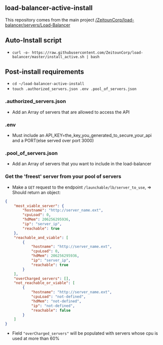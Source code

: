## load-balancer-active-install
This repository comes from the main project [/ZeitounCorp/load-balancer/servers/Load-Balancer](https://github.com/ZeitounCorp/load-balancer)

## Auto-Install script
- ```curl -o- https://raw.githubusercontent.com/ZeitounCorp/load-balancer/master/install_active.sh | bash```

## Post-install requirements
- ```cd ~/load-balancer-active-install```
- ```touch .authorized_servers.json .env .pool_of_servers.json```

### .authorized_servers.json
- Add an Array of servers that are allowed to access the API

### .env
- Must include an API_KEY=the_key_you_generated_to_secure_your_api and a PORT(else served over port 3000)

### .pool_of_servers.json
- Add an Array of servers that you want to include in the load-balancer

### Get the 'freest' server from your pool of servers
- Make a ```GET``` request to the endpoint ```/launchable/lb/server_to_use```, => Should return an object:
``` json
{
    "most_viable_server": {
        "hostname": "http://server_name.ext",
        "cpuLoad": 0,
        "hdMem": 206256295936,
        "ip": "server_ip",
        "reachable": true
    },
    "reachable_and_viable": [
        {
            "hostname": "http://server_name.ext",
            "cpuLoad": 0,
            "hdMem": 206256295936,
            "ip": "server_ip",
            "reachable": true
        }
    ],
    "overCharged_servers": [],
    "not_reachable_or_viable": [
        {
            "hostname": "http://server_name.ext",
            "cpuLoad": "not-defined",
            "hdMem": "not-defined",
            "ip": "not-defined",
            "reachable": false
        }
    ]
}
```
- Field ```"overCharged_servers"``` will be populated with servers whose cpu is used at more than 60%
